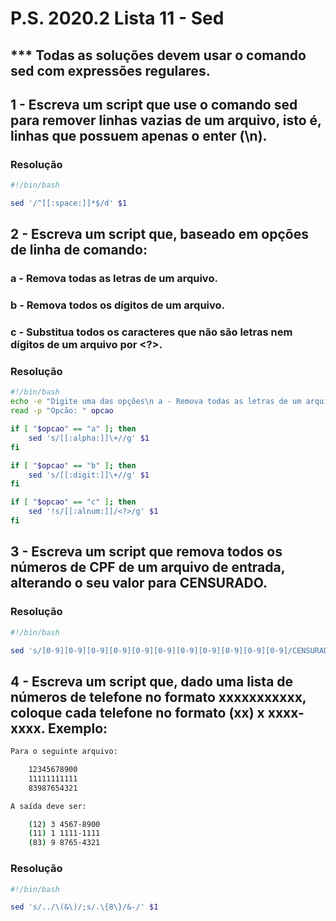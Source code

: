 # P.S. 2020.2 Lista 11 - Sed

## *** Todas as soluções devem usar o comando sed com expressões regulares.

## 1 - Escreva um script que use o comando sed para remover linhas vazias de um arquivo, isto é, linhas que possuem apenas o enter (\n).

### Resolução
~~~bash
#!/bin/bash

sed '/^[[:space:]]*$/d' $1
~~~

## 2 - Escreva um script que, baseado em opções de linha de comando:
### a - Remova todas as letras de um arquivo.
### b - Remova todos os dígitos de um arquivo.
### c - Substitua todos os caracteres que não são letras nem dígitos de um arquivo por <?>.

### Resolução
~~~bash
#!/bin/bash
echo -e "Digite uma das opções\n a - Remova todas as letras de um arquivo\n b - Remova todos os dígitos de um arquivo\n c - SUbstitua todos os caracteres que não nem caracteres nem dígitos por <?>"
read -p "Opcão: " opcao

if [ "$opcao" == "a" ]; then
	sed 's/[[:alpha:]]\+//g' $1 
fi

if [ "$opcao" == "b" ]; then
	sed 's/[[:digit:]]\+//g' $1
fi

if [ "$opcao" == "c" ]; then
	sed '!s/[[:alnum:]]/<?>/g' $1
fi
~~~

## 3 - Escreva um script que remova todos os números de CPF de um arquivo de entrada, alterando o seu valor para **CENSURADO**.

### Resolução
~~~bash
#!/bin/bash

sed 's/[0-9][0-9][0-9][0-9][0-9][0-9][0-9][0-9][0-9][0-9][0-9]/CENSURADO/' $1
~~~

## 4 - Escreva um script que, dado uma lista de números de telefone no formato xxxxxxxxxxx, coloque cada telefone no formato (xx) x xxxx-xxxx. Exemplo:

~~~bash
Para o seguinte arquivo:

	12345678900
	11111111111
	83987654321

A saída deve ser:

	(12) 3 4567-8900
	(11) 1 1111-1111
	(83) 9 8765-4321
~~~

### Resolução
~~~bash
#!/bin/bash

sed 's/../\(&\)/;s/.\{8\}/&-/' $1
~~~
